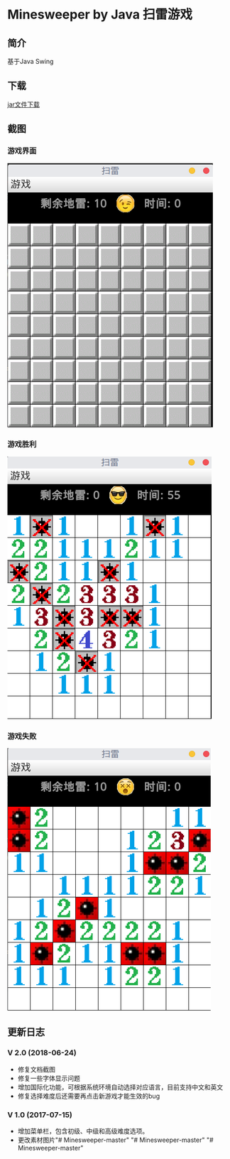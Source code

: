# Minesweeper by Java 扫雷游戏


## 简介

基于Java Swing


## 下载
[jar文件下载](https://github.com/fgksgf/Minesweeper/releases)


## 截图

### 游戏界面

![](./images/screenshots/start.png)

### 游戏胜利

![](./images/screenshots/win.png)

### 游戏失败

![](./images/screenshots/lost.png)


## 更新日志

### V 2.0 (2018-06-24)
+ 修复文档截图
+ 修复一些字体显示问题
+ 增加国际化功能，可根据系统环境自动选择对应语言，目前支持中文和英文
+ 修复选择难度后还需要再点击新游戏才能生效的bug

### V 1.0 (2017-07-15)

+ 增加菜单栏，包含初级、中级和高级难度选项。
+ 更改素材图片"# Minesweeper-master" 
"# Minesweeper-master" 
"# Minesweeper-master" 
